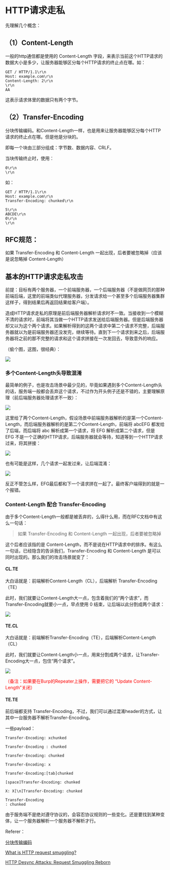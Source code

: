 # HTTP请求走私



先理解几个概念：

## （1）Content-Length

一般的http通信都是使用的 Content-Length 字段，来表示当前这个HTTP请求的数据大小是多少，让服务器能够区分每个HTTP请求的终止点在哪。如：

```
GET / HTTP/1.1\r\n
Host: example.com\r\n
Content-Length: 2\r\n
\r\n
AA
```

这表示请求体里的数据只有两个字节。



## （2）Transfer-Encoding

分块传输编码。和Content-Length一样，也是用来让服务器能够区分每个HTTP请求的终止点在哪。但是他是分块的。

即每一个块由三部分组成：字节数、数据内容、CRLF。

当块传输终止时，使用：

```
0\r\n
\r\n
```

如：

```
GET / HTTP/1.1\r\n
Host: example.com\r\n
Transfer-Encoding: chunked\r\n

5\r\n
ABCDE\r\n
0\r\n
\r\n
```



## RFC规范：

如果 Transfer-Encoding 和 Content-Length 一起出现，后者要被忽略掉（应该是说忽略掉 Content-Length）



## 基本的HTTP请求走私攻击

前提：目标有两个服务器，一个前端服务器，一个后端服务器（不是做网页的那种前端后端，这里的前端类似代理服务器，分发请求给一个甚至多个后端服务器集群这样子，得到结果后再返回结果给客户端）。

造成HTTP请求走私的原理是前后端服务器解析请求时不一致。当接收到一个模糊不清的请求时，前端将其当做一个HTTP请求发送给后端服务器。但是后端服务器却又以为这个两个请求。如果解析得到的这两个请求中第二个请求不完整，后端服务器就以为是前端服务器还没发完，继续等待。直到下一个请求到来之后，后端服务器将之前的那不完整的请求和这个请求拼接在一次发回去，导致意外的响应。

（偷个图，这图，很经典）：

![](./HttpSmuggling/1.png)



### 多个Content-Length头导致混淆

最简单的例子，也是攻击场景中最少见的，毕竟如果遇到多个Content-Length头的话，服务端一般都会丢弃这个请求，不过作为开头例子还是不错的，主要理解原理（前后端服务器处理请求不一致）：

![](./HttpSmuggling/2.png)



这里给了两个Content-Length，假设场景中前端服务器解析的是第一个Content-Length，而后端服务器解析的是第二个Content-Length，前端将 abcEFG 都发给了后端，而后端将 abc 解析成第一个请求，将 EFG 解析成第二个请求，但是 EFG 不是一个正确的HTTP请求，后端服务器就会等待，知道等到一个HTTP请求过来，将其拼接：

![](./HttpSmuggling/3.png)

也有可能是这样，几个请求一起发过来，让后端混淆：

![](./HttpSmuggling/4.png)

反正不管怎么样，EFG最后都和下一个请求拼在一起了。最终客户端得到的就是一个报错。



### Content-Length 配合 Transfer-Encoding

由于多个Content-Length一般都是被丢弃的，么得什么用，而在RFC文档中有这么一句话：

> 如果 Transfer-Encoding 和 Content-Length 一起出现，后者要被忽略掉

这个后者应该指的是 Content-Length，而不是说在HTTP请求中的排序。有这么一句话，已经隐含的告诉我们，Transfer-Encoding 和 Content-Length 是可以同时出现的。那么我们的攻击场景就变了：



#### CL.TE 

大白话就是：前端解析Content-Length（CL），后端解析 Transfer-Encoding（TE）

此时，我们就要让Content-Length大一点，包含着我们的“两个请求”，而Transfer-Encoding就要小一点，早点使用 0 结束，让后端以此分割成两个请求：

![](./HttpSmuggling/5.png)



#### TE.CL

大白话就是：前端解析Transfer-Encoding（TE），后端解析Content-Length（CL）

此时，我们就要让Content-Length小一点，用来分割成两个请求，让Transfer-Encoding大一点，包住“两个请求”。

![](./HttpSmuggling/6.png)



<font color="red">（备注：如果要在Burp的Repeater上操作，需要把它的 “Update Content-Length”关闭）</font>



#### TE.TE

前后端都支持 Transfer-Encoding，不过，我们可以通过混淆header的方式，让其中一台服务器不解析Transfer-Encoding。

一些payload：

```
Transfer-Encoding: xchunked

Transfer-Encoding : chunked

Transfer-Encoding: chunked

Transfer-Encoding: x

Transfer-Encoding:[tab]chunked

[space]Transfer-Encoding: chunked

X: X[\n]Transfer-Encoding: chunked

Transfer-Encoding
: chunked
```



由于服务端不是绝对遵守协议的，会容忍协议规则的一些变化。还是要找到某种变体，让一个服务器解析一个服务器不解析才行。



Referer：

[分块传输编码](https://zh.wikipedia.org/wiki/分块传输编码)

[What is HTTP request smuggling?](https://portswigger.net/web-security/request-smuggling)

[HTTP Desync Attacks: Request Smuggling Reborn](https://portswigger.net/research/http-desync-attacks-request-smuggling-reborn)

